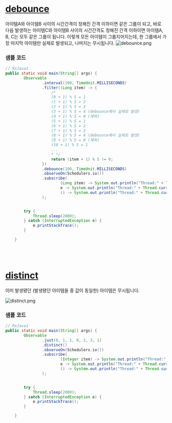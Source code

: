 # [debounce](http://reactivex.io/documentation/operators/debounce.html)
아이템A와 아이템B 사이의 시간간격이 정해진 간격 이하이면 같은 그룹이 되고, 바로 다음 발생하는 아이템C와 아이템B 사이의 시간간격도 정해진 간격 이하이면 아이템A, B, C는 모두 같은 그룹이 됩니다. 이렇게 모든 아이템이 그룹지어지는데, 한 그룹에서 가장 마지막 아이템만 실제로 발생되고, 나머지는 무시됩니다.
![debounce.png](http://reactivex.io/documentation/operators/images/debounce.png)

### 샘플 코드
```java
// RxJava1
public static void main(String[] args) {
        Observable
                .interval(100, TimeUnit.MILLISECONDS)
                .filter((Long item) -> {
                    /*
                    (0 + 1) % 5 = 1
                    (1 + 1) % 5 = 2
                    (2 + 1) % 5 = 3
                    (3 + 1) % 5 = 4 (debounce에서 실제로 발생)
                    (4 + 1) % 5 = 0 (제외)
                    (5 + 1) % 5 = 1
                    (6 + 1) % 5 = 2
                    (7 + 1) % 5 = 3
                    (8 + 1) % 5 = 4 (debounce에서 실제로 발생)
                    (9 + 1) % 5 = 0 (제외)
                    (10 + 1) % 5 = 1
                    ...
                    * */
                    return (item + 1) % 5 != 0;
                })
                .debounce(100, TimeUnit.MILLISECONDS)
                .observeOn(Schedulers.io())
                .subscribe(
                        (Long item) -> System.out.println("Thread:" + Thread.currentThread().getName() + "\tonNext: " + item),
                        e -> System.out.println("Thread:" + Thread.currentThread().getName() + "\tonError: " + e.getMessage()),
                        () -> System.out.println("Thread:" + Thread.currentThread().getName() + "\tonCompleted")
                );


        try {
            Thread.sleep(2000);
        } catch (InterruptedException e) {
            e.printStackTrace();
        }

    }
```
<br>
<br>

# [distinct](http://reactivex.io/documentation/operators/distinct.html)
이미 발생됐던 (발생됐던 아이템들 중 값이 동일한) 아이템은 무시됩니다.

![distinct.png](http://reactivex.io/documentation/operators/images/distinct.png)

### 샘플 코드
```java
// RxJava1
public static void main(String[] args) {
        Observable
                .just(0, 1, 1, 0, 2, 3, 1)
                .distinct()
                .observeOn(Schedulers.io())
                .subscribe(
                        (Integer item) -> System.out.println("Thread:" + Thread.currentThread().getName() + "\tonNext: " + item),
                        e -> System.out.println("Thread:" + Thread.currentThread().getName() + "\tonError: " + e.getMessage()),
                        () -> System.out.println("Thread:" + Thread.currentThread().getName() + "\tonCompleted")
                );


        try {
            Thread.sleep(2000);
        } catch (InterruptedException e) {
            e.printStackTrace();
        }

    }
```
<br>
<br>